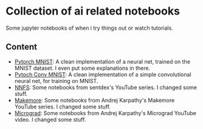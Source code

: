 # Collection of ai related notebooks

Some jupyter notebooks of when i try things out or watch tutorials.

## Content

- [Pytorch MNIST](pytorch-linear-mnist.ipynb): A clean implementation of a neural net, trained on the MNIST dataset. I even put some explanations in there.
- [Pytoch Conv MNIST](pytorch-conv-mnist.ipynb): A clean implementation of a simple convolutional neural net, for training on MNIST.
- [NNFS](nnfs.ipynb): Some notebooks from sentdex's YouTube series. I changed some stuff.
- [Makemore](makemore): Some notebooks from Andrej Karpathy's Makemore YouTube series. I changed some stuff.
- [Micrograd](micrograd): Some notebooks from Andrej Karpathy's Micrograd YouTube video. I changed some stuff.